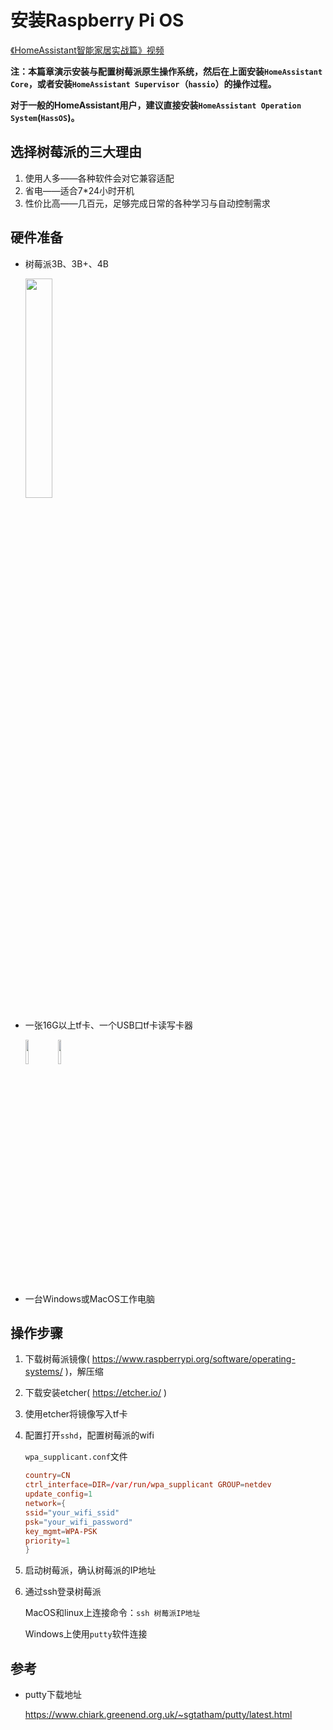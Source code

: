 # 安装Raspberry Pi OS

[《HomeAssistant智能家居实战篇》视频](https://study.163.com/course/courseLearn.htm?courseId=1006189053&share=2&shareId=400000000624093#/learn/video?lessonId=1053672861&courseId=1006189053)

**注：本篇章演示安装与配置树莓派原生操作系统，然后在上面安装`HomeAssistant Core`，或者安装`HomeAssistant Supervisor`（`hassio`）的操作过程。**

**对于一般的HomeAssistant用户，建议直接安装`HomeAssistant Operation System`(`HassOS`)。**

## 选择树莓派的三大理由

1. 使用人多——各种软件会对它兼容适配
2. 省电——适合7*24小时开机
3. 性价比高——几百元，足够完成日常的各种学习与自动控制需求

## 硬件准备

- 树莓派3B、3B+、4B

    <img src=images/raspberrypi.jpg width=30%>
 
- 一张16G以上tf卡、一个USB口tf卡读写卡器

    <img src=images/tfcard1.jpg width=10%>
    <img src=images/tfcard2.jpg width=10%>
       
- 一台Windows或MacOS工作电脑

## 操作步骤

1. 下载树莓派镜像( https://www.raspberrypi.org/software/operating-systems/ )，解压缩
2. 下载安装etcher( https://etcher.io/ )
3. 使用etcher将镜像写入tf卡
4. 配置打开`sshd`，配置树莓派的wifi

    `wpa_supplicant.conf`文件
    ```conf
    country=CN
    ctrl_interface=DIR=/var/run/wpa_supplicant GROUP=netdev
    update_config=1
    network={
    ssid="your_wifi_ssid"
    psk="your_wifi_password"
    key_mgmt=WPA-PSK
    priority=1
    }
    ```

5. 启动树莓派，确认树莓派的IP地址
6. 通过ssh登录树莓派

    MacOS和linux上连接命令：`ssh 树莓派IP地址`

    Windows上使用`putty`软件连接

## 参考
- putty下载地址

    https://www.chiark.greenend.org.uk/~sgtatham/putty/latest.html
